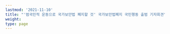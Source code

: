 ```yaml
---
lastmod: '2021-11-10'
title: "'범국민적 운동으로 국가보안법 폐지할 것' 국가보안법폐지 국민행동 출범 기자회견"
weight: 
type: page
---
```

